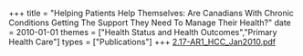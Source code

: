 +++
title = "Helping Patients Help Themselves: Are Canadians With Chronic Conditions Getting The Support They Need To Manage Their Health?"
date = 2010-01-01
themes = ["Health Status and Health Outcomes","Primary Health Care"]
types = ["Publications"]
+++
[2.17-AR1\_HCC\_Jan2010.pdf](/files/2.17-AR1_HCC_Jan2010.pdf)
